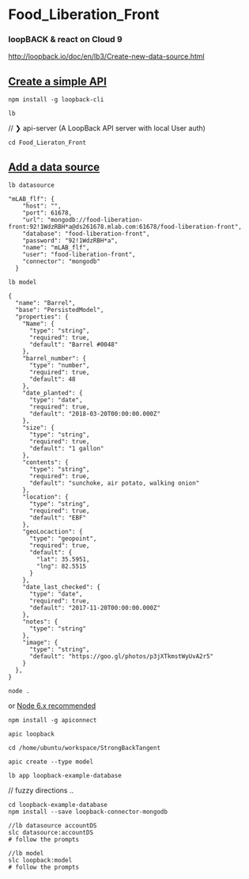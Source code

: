 # Food_Liberation_Front  
### loopBACK &amp; react on Cloud 9  
http://loopback.io/doc/en/lb3/Create-new-data-source.html  
## [Create a simple API](http://loopback.io/doc/en/lb3/Create-a-simple-API.html "Use the application generator tool to quickly create a LoopBack application, data sources, and models.")  

```
npm install -g loopback-cli
```
```
lb
```
//  ❯     api-server (A LoopBack API server with local User auth)
```
cd Food_Lieraton_Front
```

## [Add a data source](http://loopback.io/doc/en/lb3/Connect-your-API-to-a-data-source.html#add-a-data-source "LoopBack enables you to easily persist your data model to a variety of data sources without having to write code.")
```
lb datasource  
```
```
"mLAB_flf": {
    "host": "",
    "port": 61678,
    "url": "mongodb://food-liberation-front:92!1WdzRBH*a@ds261678.mlab.com:61678/food-liberation-front",
    "database": "food-liberation-front",
    "password": "92!1WdzRBH*a",
    "name": "mLAB_flf",
    "user": "food-liberation-front",
    "connector": "mongodb"
  }  
```
```
lb model
```
```
{
  "name": "Barrel",
  "base": "PersistedModel",
  "properties": {
    "Name": {
      "type": "string",
      "required": true,
      "default": "Barrel #0048"
    },
    "barrel_number": {
      "type": "number",
      "required": true,
      "default": 48
    },
    "date_planted": {
      "type": "date",
      "required": true,
      "default": "2018-03-20T00:00:00.000Z"
    },
    "size": {
      "type": "string",
      "required": true,
      "default": "1 gallon"
    },
    "contents": {
      "type": "string",
      "required": true,
      "default": "sunchoke, air potato, walking onion"
    },
    "location": {
      "type": "string",
      "required": true,
      "default": "EBF"
    },
    "geoLocaction": {
      "type": "geopoint",
      "required": true,
      "default": {
        "lat": 35.5951,
        "lng": 82.5515
      }
    },
    "date_last_checked": {
      "type": "date",
      "required": true,
      "default": "2017-11-20T00:00:00.000Z"
    },
    "notes": {
      "type": "string"
    },
    "image": {
      "type": "string",
      "default": "https://goo.gl/photos/p3jXTkmstWyUvA2r5"
    }
  },
}

```
```
node .
```

or [Node 6.x recommended](http://www.ibm.com/support/knowledgecenter/SSFS6T/com.ibm.apic.toolkit.doc/tapim_cli_install.html "Installing the API Connect Developer Toolkit")  

```
npm install -g apiconnect    

```
```
apic loopback
```
```
cd /home/ubuntu/workspace/StrongBackTangent
```
```
apic create --type model
```

```
lb app loopback-example-database  
```



// fuzzy directions ..




```
cd loopback-example-database  
npm install --save loopback-connector-mongodb  
```
```
//lb datasource accountDS
slc datasource:accountDS
# follow the prompts 
```
```
//lb model
slc loopback:model
# follow the prompts 
```
